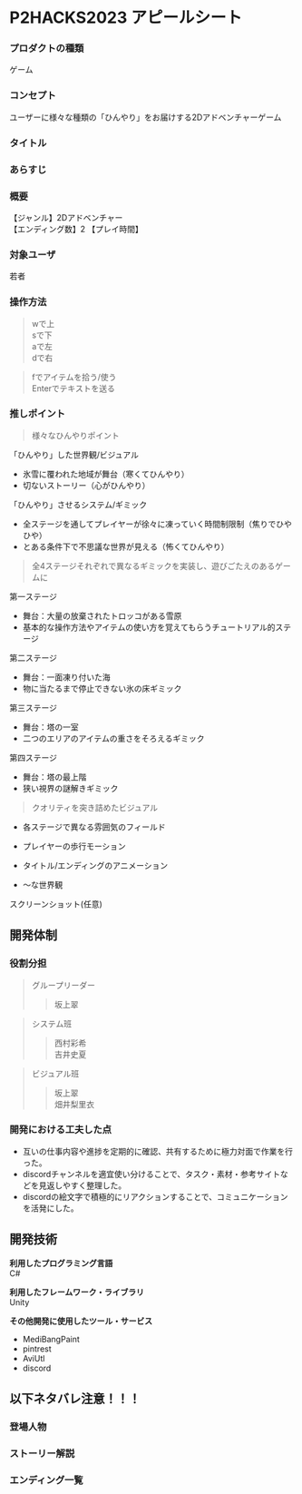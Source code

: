 # P2HACKS2023 アピールシート 
### **プロダクトの種類**  
ゲーム

### **コンセプト**  
ユーザーに様々な種類の「ひんやり」をお届けする2Dアドベンチャーゲーム

### **タイトル**  

### **あらすじ**  
 
### **概要**  
【ジャンル】2Dアドベンチャー  
【エンディング数】2
【プレイ時間】

### **対象ユーザ** 
若者  

### **操作方法**  
>wで上  
>sで下  
>aで左  
>dで右  
  
>fでアイテムを拾う/使う  
>Enterでテキストを送る

### **推しポイント**  
> 様々なひんやりポイント

「ひんやり」した世界観/ビジュアル
 * 氷雪に覆われた地域が舞台（寒くてひんやり）
 * 切ないストーリー（心がひんやり）

「ひんやり」させるシステム/ギミック
 * 全ステージを通してプレイヤーが徐々に凍っていく時間制限制（焦りでひやひや）
 * とある条件下で不思議な世界が見える（怖くてひんやり）

> 全4ステージそれぞれで異なるギミックを実装し、遊びごたえのあるゲームに

第一ステージ
* 舞台：大量の放棄されたトロッコがある雪原
* 基本的な操作方法やアイテムの使い方を覚えてもらうチュートリアル的ステージ

第二ステージ
* 舞台：一面凍り付いた海
* 物に当たるまで停止できない氷の床ギミック

第三ステージ
* 舞台：塔の一室
* 二つのエリアのアイテムの重さをそろえるギミック

 第四ステージ
* 舞台：塔の最上階
* 狭い視界の謎解きギミック

> クオリティを突き詰めたビジュアル
* 各ステージで異なる雰囲気のフィールド
* プレイヤーの歩行モーション
* タイトル/エンディングのアニメーション

* ～な世界観

スクリーンショット(任意)  

## 開発体制  
### **役割分担**  
>グループリーダー  
>>坂上翠  
  
>システム班   
>>西村彩希  
>>吉井史夏  
  
>ビジュアル班  
>>坂上翠  
>>畑井梨里衣    

### **開発における工夫した点**  
* 互いの仕事内容や進捗を定期的に確認、共有するために極力対面で作業を行った。
* discordチャンネルを適宜使い分けることで、タスク・素材・参考サイトなどを見返しやすく整理した。
* discordの絵文字で積極的にリアクションすることで、コミュニケーションを活発にした。

## 開発技術 
**利用したプログラミング言語**  
C#

**利用したフレームワーク・ライブラリ**  
Unity

**その他開発に使用したツール・サービス**  
* MediBangPaint  
* pintrest  
* AviUtl   
* discord 

## 以下ネタバレ注意！！！
### **登場人物**  
### **ストーリー解説** 
### **エンディング一覧**  
